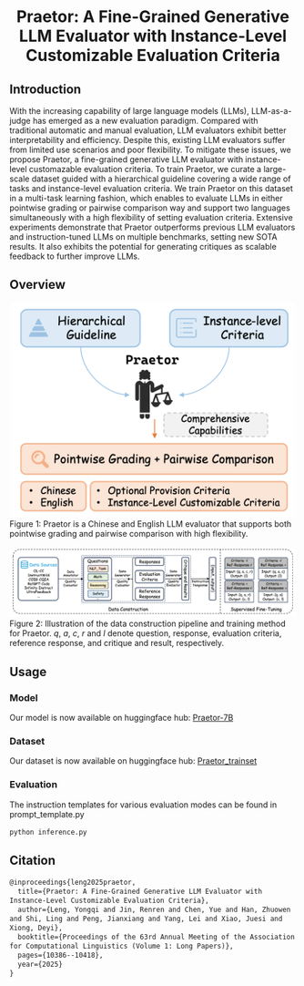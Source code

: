 <h1 align="center">Praetor: A Fine-Grained Generative LLM Evaluator with Instance-Level Customizable Evaluation Criteria</h1>

## Introduction
With the increasing capability of large language models (LLMs), LLM-as-a-judge has emerged as a new evaluation paradigm. Compared with traditional automatic and manual evaluation, LLM evaluators exhibit better interpretability and efficiency. Despite this, existing LLM evaluators suffer from limited use scenarios and poor flexibility. To mitigate these issues, we propose Praetor, a fine-grained generative LLM evaluator with instance-level customazable evaluation criteria. To train Praetor, we curate a large-scale dataset guided with a hierarchical guideline covering a wide range of tasks and instance-level evaluation criteria. We train Praetor on this dataset in a multi-task learning fashion, which enables to evaluate LLMs in either pointwise grading or pairwise comparison way and support two languages simultaneously with a high flexibility of setting evaluation criteria. Extensive experiments demonstrate that Praetor outperforms previous LLM evaluators and instruction-tuned LLMs on multiple benchmarks, setting new SOTA results. It also exhibits the potential for generating critiques as scalable feedback to further improve LLMs.

## Overview
<div align="center">
  <img src="images/Praetor.png" alt="Praetor" width="500" />
</div>
Figure 1: Praetor is a Chinese and English LLM evaluator that supports both pointwise grading and pairwise comparison with high flexibility.

![](images/pipeline.png)
Figure 2: Illustration of the data construction pipeline and training method for Praetor. $q$, $a$, $c$, $r$ and $l$ denote question, response, evaluation criteria, reference response, and critique and result, respectively.

## Usage

### Model
Our model is now available on huggingface hub: [Praetor-7B](https://huggingface.co/sdsxdxl/Praetor-7B)

### Dataset
Our dataset is now available on huggingface hub: [Praetor_trainset](https://huggingface.co/datasets/sdsxdxl/Praetor_trainset)

### Evaluation
The instruction templates for various evaluation modes can be found in prompt_template.py
```python
python inference.py
```
## Citation
```
@inproceedings{leng2025praetor,
  title={Praetor: A Fine-Grained Generative LLM Evaluator with Instance-Level Customizable Evaluation Criteria},
  author={Leng, Yongqi and Jin, Renren and Chen, Yue and Han, Zhuowen and Shi, Ling and Peng, Jianxiang and Yang, Lei and Xiao, Juesi and Xiong, Deyi},
  booktitle={Proceedings of the 63rd Annual Meeting of the Association for Computational Linguistics (Volume 1: Long Papers)},
  pages={10386--10418},
  year={2025}
}
```
